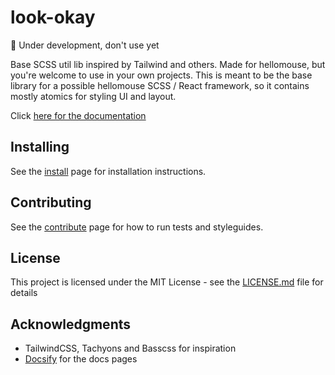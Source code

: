 # look-okay

🚧 Under development, don't use yet

Base SCSS util lib inspired by Tailwind and others. Made for hellomouse, but you're welcome to use in your own projects.
This is meant to be the base library for a possible hellomouse SCSS / React framework, so it contains mostly atomics for styling UI and layout.

Click [here for the documentation](https://hellomouse.github.io/look-okay)


## Installing

See the [install](https://hellomouse.github.io/look-okay/#/getting-started/install) page for installation instructions.


## Contributing

See the [contribute](https://hellomouse.github.io/look-okay/#/contributing) page for how to run tests and styleguides.


## License

This project is licensed under the MIT License - see the [LICENSE.md](LICENSE.md) file for details


## Acknowledgments

* TailwindCSS, Tachyons and Basscss for inspiration
* [Docsify](https://docsify.js.org/#/) for the docs pages
